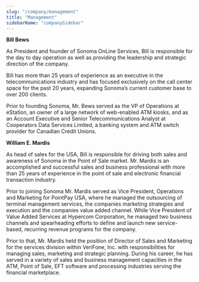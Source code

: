 ```yaml
---
slug: "/company/management"
title: "Management"
sidebarName: "companySidebar"
---
```


**Bill Bews**

As President and founder of Sonoma OnLine Services, Bill is responsible for the day to day operation as well as providing the leadership and strategic direction of the company.

Bill has more than 25 years of experience as an executive in the telecommunications industry and has focused exclusively on the call center space for the past 20 years, expanding Sonoma’s current customer base to over 200 clients.

Prior to founding Sonoma, Mr. Bews served as the VP of Operations at eStation, an owner of a large network of web-enabled ATM kiosks, and as an Account Executive and Senior Telecommunications Analyst at Cooperators Data Services Limited, a banking system and ATM switch provider for Canadian Credit Unions.

**William E. Mardis**

As head of sales for the USA, Bill is responsible for driving both sales and awareness of Sonoma in the Point of Sale market. Mr. Mardis is an accomplished and successful sales and business professional with more than 25 years of experience in the point of sale and electronic financial transaction industry.

Prior to joining Sonoma Mr. Mardis served as Vice President, Operations and Marketing for PointPay USA, where he managed the outsourcing of terminal management services, the companies marketing strategies and execution and the companies value added channel. While Vice President of Value Added Services at Hypercom Corporation, he managed two business channels and spearheading efforts to define and launch new service-based, recurring revenue programs for the company.

Prior to that, Mr. Mardis held the position of Director of Sales and Marketing for the services division within VeriFone, Inc. with responsibilities for managing sales, marketing and strategic planning. During his career, he has served in a variety of sales and business management capacities in the ATM, Point of Sale, EFT software and processing industries serving the financial marketplace.
